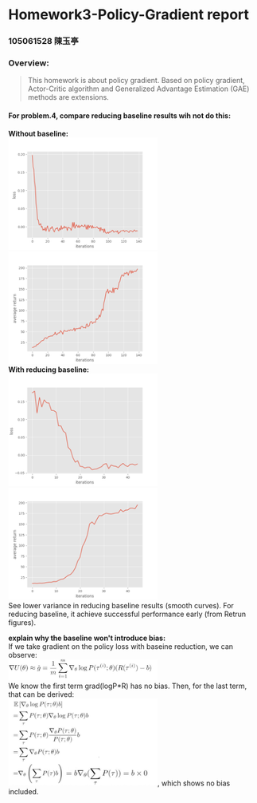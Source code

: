 # Homework3-Policy-Gradient report


### 105061528 陳玉亭


### Overview:
>This homework is about policy gradient. Based on policy gradient, Actor-Critic algorithm and Generalized Advantage Estimation (GAE) methods are  extensions.

#### For problem.4, compare reducing baseline results wih not do this:
**Without baseline: </br>**
<img src="imgs/loss_base.png"  width="300px">
<img src="imgs/return_base.png"  width="300px"> </br>
**With reducing baseline: </br>**
<img src="imgs/loss_reduce.png"  width="300px">
<img src="imgs/return_reduce.png"  width="300px"> </br>
See lower variance in reducing baseline results (smooth curves). For reducing baseline, it achieve successful performance early (from Retrun figures).</br>

**explain why the baseline won't introduce bias:** </br>
If we take gradient on the policy loss with baseine reduction, we can observe: </br>
<img src="imgs/add_baseline.JPG"  width="300px"> </br>
We know the first term grad(logP*R) has no bias. Then, for the last term, that can be derived: </br>
<img src="imgs/derived.JPG"  width="300px">, which shows no bias included.

 



  



 
